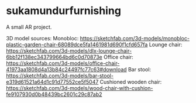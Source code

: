 # sukamundurfurnishing

A small AR project.

3D model sources:
Monobloc: https://sketchfab.com/3d-models/monobloc-plastic-garden-chair-68089dce5fa1461981d690f1cfd657fa
Lounge chair: https://sketchfab.com/3d-models/dlx-lounge-chair-6bb12f138ec343799664bd6c0d70873e
Office chair: https://sketchfab.com/3d-models/office-chair-41973aa1808d4a13b84c24497fc77c63#download
Bar stool: https://sketchfab.com/3d-models/bar-stool-e319d61521a64d1c91d77552ce5f5047
Cushioned wooden chair: https://sketchfab.com/3d-models/wood-chair-with-cushion-fe9107930d0b48439bc2601c29c87ab2
